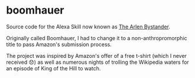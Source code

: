 # boomhauer

Source code for the Alexa Skill now known as [The Arlen Bystander](https://www.amazon.com/Lane-Kelly-The-Arlen-Bystander/dp/B01HCNS4FU). 

Originally called Boomhauer, I had to change it to a non-anthropromorphic title to pass Amazon's submission process.

The project was inspired by Amazon's offer of a free t-shirt (which I never received 😞) as well as numerous nights of trolling the Wikipedia waters for an episode of King of the Hill to watch. 
